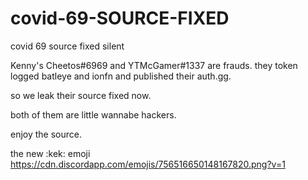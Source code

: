 # covid-69-SOURCE-FIXED
covid 69 source fixed silent


Kenny's Cheetos#6969 and YTMcGamer#1337 are frauds.
they token logged batleye and ionfn and published their auth.gg.


so we leak their source fixed now.

both of them are little wannabe hackers.

enjoy the source.


the new :kek: emoji https://cdn.discordapp.com/emojis/756516650148167820.png?v=1
